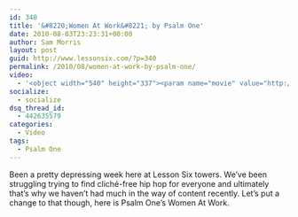 ```yaml
---
id: 340
title: '&#8220;Women At Work&#8221; by Psalm One'
date: 2010-08-03T23:23:31+00:00
author: Sam Morris
layout: post
guid: http://www.lessonsix.com/?p=340
permalink: /2010/08/women-at-work-by-psalm-one/
video:
  - '<object width="540" height="337"><param name="movie" value="http://www.youtube.com/v/Y9Ls9KSmhTw?fs=1&hl=en_GB"></param><param name="allowFullScreen" value="true"></param><param name="allowscriptaccess" value="always"></param><embed src="http://www.youtube.com/v/Y9Ls9KSmhTw?fs=1&hl=en_GB" type="application/x-shockwave-flash" width="540" height="337" allowscriptaccess="always" allowfullscreen="true"></embed></object>'
socialize:
  - socialize
dsq_thread_id:
  - 442635579
categories:
  - Video
tags:
  - Psalm One
---
```

Been a pretty depressing week here at Lesson Six towers. We&#8217;ve been struggling trying to find cliché-free hip hop for everyone and ultimately that&#8217;s why we haven&#8217;t had much in the way of content recently. Let&#8217;s put a change to that though, here is Psalm One&#8217;s Women At Work.